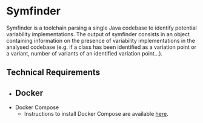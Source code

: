 # Symfinder

Symfinder is a toolchain parsing a single Java codebase to identify potential variability implementations.
The output of symfinder consists in an object containing information on the presence of variability implementations in the analysed codebase (e.g. if a class has been identified as a variation point or a variant, number of variants of an identified variation point…).



## Technical Requirements

- Docker
    - 
- Docker Compose
    - Instructions to install Docker Compose are available [here](https://docs.docker.com/compose/install/#install-compose).

